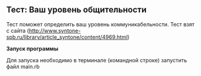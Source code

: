 Тест: Ваш уровень общительности
-------------------------------------

Тест поможет определить ваш уровень коммуникабельности.
Тест взят с сайта (http://www.syntone-spb.ru/library/article_syntone/content/4969.html)

**Запуск программы**


Для запуска необходимо в терминале (командной строке) запустить файл main.rb
